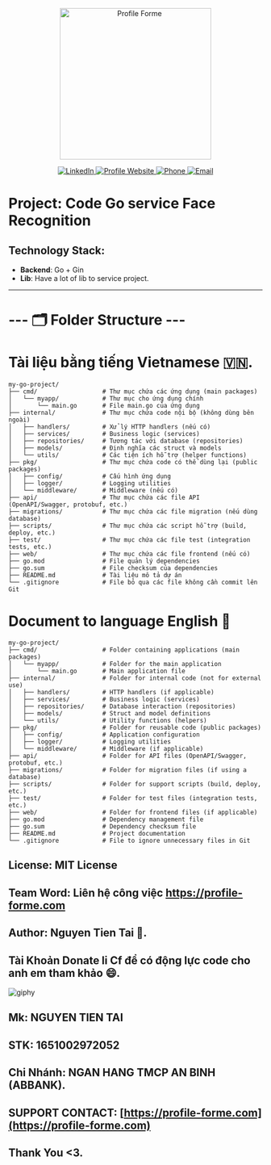 <p align="center">
  <a href="https://profile-forme.com/" target="_blank">
    <img src="https://res.cloudinary.com/ecommerce2021/image/upload/v1659065987/avatar/logo_begsn1.png" width="300" alt="Profile Forme">
  </a>
</p>

<p align="center">
  <a href="https://www.linkedin.com/in/tai-nguyen-tien-787545213/">
    <img src="https://img.icons8.com/color/48/000000/linkedin-circled--v1.png" alt="LinkedIn">
  </a>
  <a href="https://profile-forme.surge.sh">
    <img src="https://img.icons8.com/color/48/000000/internet--v1.png" alt="Profile Website">
  </a>
  <a href="tel:0798805741">
    <img src="https://img.icons8.com/color/48/000000/apple-phone.png" alt="Phone">
  </a>
  <a href="mailto:nguyentientai10@gmail.com">
    <img src="https://img.icons8.com/fluency/48/000000/send-mass-email.png" alt="Email">
  </a>
</p>

# Project: **Code Go service Face Recognition**

## Technology Stack:

- **Backend**: Go + Gin
- **Lib**: Have a lot of lib to service project.

---

# --- 🗂 Folder Structure ---

# Tài liệu bằng tiếng Vietnamese 🇻🇳.

```plaintext
my-go-project/
├── cmd/                  # Thư mục chứa các ứng dụng (main packages)
│   └── myapp/            # Thư mục cho ứng dụng chính
│       └── main.go       # File main.go của ứng dụng
├── internal/             # Thư mục chứa code nội bộ (không dùng bên ngoài)
│   ├── handlers/         # Xử lý HTTP handlers (nếu có)
│   ├── services/         # Business logic (services)
│   ├── repositories/     # Tương tác với database (repositories)
│   ├── models/           # Định nghĩa các struct và models
│   └── utils/            # Các tiện ích hỗ trợ (helper functions)
├── pkg/                  # Thư mục chứa code có thể dùng lại (public packages)
│   ├── config/           # Cấu hình ứng dụng
│   ├── logger/           # Logging utilities
│   └── middleware/       # Middleware (nếu có)
├── api/                  # Thư mục chứa các file API (OpenAPI/Swagger, protobuf, etc.)
├── migrations/           # Thư mục chứa các file migration (nếu dùng database)
├── scripts/              # Thư mục chứa các script hỗ trợ (build, deploy, etc.)
├── test/                 # Thư mục chứa các file test (integration tests, etc.)
├── web/                  # Thư mục chứa các file frontend (nếu có)
├── go.mod                # File quản lý dependencies
├── go.sum                # File checksum của dependencies
├── README.md             # Tài liệu mô tả dự án
└── .gitignore            # File bỏ qua các file không cần commit lên Git
```

# Document to language English 🏴󠁧󠁢󠁥󠁮󠁧󠁿

```plaintext
my-go-project/
├── cmd/                  # Folder containing applications (main packages)
│   └── myapp/            # Folder for the main application
│       └── main.go       # Main application file
├── internal/             # Folder for internal code (not for external use)
│   ├── handlers/         # HTTP handlers (if applicable)
│   ├── services/         # Business logic (services)
│   ├── repositories/     # Database interaction (repositories)
│   ├── models/           # Struct and model definitions
│   └── utils/            # Utility functions (helpers)
├── pkg/                  # Folder for reusable code (public packages)
│   ├── config/           # Application configuration
│   ├── logger/           # Logging utilities
│   └── middleware/       # Middleware (if applicable)
├── api/                  # Folder for API files (OpenAPI/Swagger, protobuf, etc.)
├── migrations/           # Folder for migration files (if using a database)
├── scripts/              # Folder for support scripts (build, deploy, etc.)
├── test/                 # Folder for test files (integration tests, etc.)
├── web/                  # Folder for frontend files (if applicable)
├── go.mod                # Dependency management file
├── go.sum                # Dependency checksum file
├── README.md             # Project documentation
└── .gitignore            # File to ignore unnecessary files in Git
```

## License: MIT License

## Team Word: Liên hệ công việc https://profile-forme.com

## Author: Nguyen Tien Tai 🚩.

## Tài Khoản Donate li Cf để có động lực code cho anh em tham khảo 😄.

![giphy](https://3.bp.blogspot.com/-SzGvXn2sTmw/V6k-90GH3ZI/AAAAAAAAIsk/Q678Pil-0kITLPa3fD--JkNdnJVKi_BygCLcB/s1600/cf10-fbc08%2B%25281%2529.gif)

## Mk: NGUYEN TIEN TAI

## STK: 1651002972052

## Chi Nhánh: NGAN HANG TMCP AN BINH (ABBANK).

## SUPPORT CONTACT: [https://profile-forme.com](https://profile-forme.com)

## Thank You <3.
